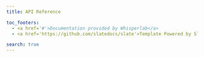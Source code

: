 ```yaml
---
title: API Reference

toc_footers:
  - <a href='#'>Documentation provided by Whisperlab</a>
  - <a href='https://github.com/slatedocs/slate'>Template Powered by Slate</a>

search: true
---
```

